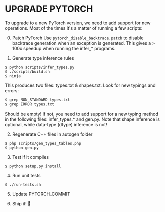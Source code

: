 UPGRADE PYTORCH
===============

To upgrade to a new PyTorch version, we need to add support for new operations.
Most of the times it's a matter of running a few scripts:

0) Patch PyTorch
Use `pytorch_disable_backtrace.patch` to disable backtrace generation when
an exception is generated. This gives a > 100x speedup when running the
infer_* programs.

1) Generate type inference rules
```
$ python scripts/infer_types.py
$ ./scripts/build.sh
$ ninja
```

This produces two files: types.txt & shapes.txt.
Look for new typings and errors:
```
$ grep NON_STANDARD types.txt
$ grep ERROR types.txt
```

Should be empty! If not, you need to add support for a new typing method
in the following files: infer_types.* and gen.py.
Note that shape inference is optional, while data-type (dtype) inference is not!

2) Regenerate C++ files in autogen folder
```
$ php scripts/gen_types_tables.php
$ python gen.py
```

3) Test if it compiles
```
$ python setup.py install
```

4) Run unit tests
```
$ ./run-tests.sh
```

5) Update PYTORCH_COMMIT

6) Ship it! 🚀
